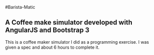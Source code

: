 #Barista-Matic

## A Coffee make simulator developed with AngularJS and Bootstrap 3

This is a coffee maker simulator I did as a programming exercise. I was given a spec and about 6 hours to complete it.
